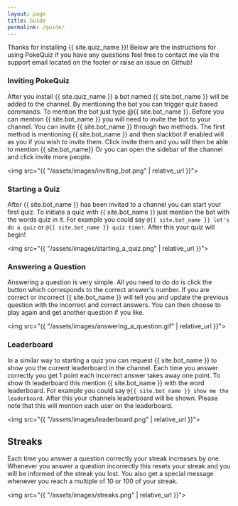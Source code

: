 ```yaml
---
layout: page
title: Guide
permalink: /guide/
---
```


Thanks for installing {{ site.quiz_name }}! Below are the instructions for using PokeQuiz
if you have any questions feel free to contact me via the support email
located on the footer or raise an issue on Github!

### Inviting PokeQuiz

After you install {{ site.quiz_name }} a bot named {{ site.bot_name }} will
be added to the channel. By mentioning the bot you can trigger quiz based
commands. To mention the bot just type @{{ site.bot_name }}. Before you can
mention {{ site.bot_name }} you will need to invite the bot to your channel.
You can invite {{ site.bot_name }} through two methods. The first method is
mentioning {{ site.bot_name }} and then slackbot if enabled will as you if
you wish to invite them. Click invite them and you will then be able to
mention {{ site.bot_name}} Or you can open the sidebar of the channel and
click invite more people.

<img src="{{ "/assets/images/inviting_bot.png" | relative_url }}">

### Starting a Quiz

After {{ site.bot_name }} has been invited to a channel you can start your
first quiz. To initiate a quiz with {{ site.bot_name }} just mention the bot
with the words quiz in it. For example you could say ```@{{ site.bot_name }}
let's do a quiz``` or ```@{{ site.bot_name }} quiz time!```. After this
your quiz will begin!

<img src="{{ "/assets/images/starting_a_quiz.png" | relative_url }}">

### Answering a Question

Answering a question is very simple. All you need to do do is click the button which corresponds to the correct answer's number.
If you are correct or incorrect {{ site.bot_name }} will tell you and update the previous question with the incorrect and correct
answers. You can then choose to play again and get another question if you like.

<img src="{{ "/assets/images/answering_a_question.gif" | relative_url }}">

### Leaderboard

In a similar way to starting a quiz you can request {{ site.bot_name }} to
show you the current leaderboard in the channel. Each time you answer correctly you get 1 point each incorrect answer takes away one point.
To show th leaderboard this mention {{ site.bot_name }} with the word leaderboard.
For example you could say ```@{{ site.bot_name }} show me the leaderboard```.
After this your channels leaderboard will be shown. Please note that this will mention each user on the leaderboard.

<img src="{{ "/assets/images/leaderboard.png" | relative_url }}">

## Streaks

Each time you answer a question correctly your streak increases by one.
Whenever you answer a question incorrectly this resets your streak and you
will be informed of the streak you lost. You also get a special message whenever you
reach a multiple of 10 or 100 of your streak.

<img src="{{ "/assets/images/streaks.png" | relative_url }}">